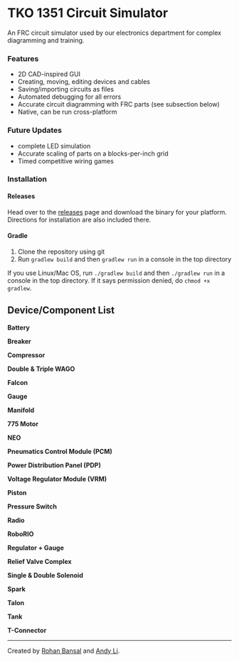 # TKO 1351 Circuit Simulator
<!--- ![TKO 1351 Circuit Simulator](core/assets/img/circuitsim.png) --->

An FRC circuit simulator used by our electronics department for complex diagramming and training.


### Features

- 2D CAD-inspired GUI
- Creating, moving, editing devices and cables
- Saving/importing circuits as files
- Automated debugging for all errors
- Accurate circuit diagramming with FRC parts (see subsection below)
- Native, can be run cross-platform

### Future Updates

- complete LED simulation
- Accurate scaling of parts on a blocks-per-inch grid
- Timed competitive wiring games

### Installation

#### Releases

Head over to the [releases](https://github.com/MittyRobotics/tko-electronics-sim/releases) page and download the binary for your platform. Directions for installation are also included there.

#### Gradle

1. Clone the repository using git
2. Run `gradlew build` and then `gradlew run` in a console in the top directory

If you use Linux/Mac OS, run `./gradlew build` and then `./gradlew run` in a console in the top directory. If it says permission denied, do `chmod +x gradlew`.


## Device/Component List

**Battery**

**Breaker**

**Compressor**

**Double & Triple WAGO**

**Falcon**

**Gauge**

**Manifold**

**775 Motor**

**NEO**

**Pneumatics Control Module (PCM)**

**Power Distribution Panel (PDP)**

**Voltage Regulator Module (VRM)**

**Piston**

**Pressure Switch**

**Radio**

**RoboRIO**

**Regulator + Gauge**

**Relief Valve Complex**

**Single & Double Solenoid**

**Spark**

**Talon**

**Tank**

**T-Connector**

---
Created by [Rohan Bansal](https://github.com/Rohan-Bansal) and [Andy Li](https://github.com/AndyLi23).
